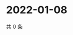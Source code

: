 # 2022-01-08

共 0 条

<!-- BEGIN WEIBO -->
<!-- 最后更新时间 Sat Jan 08 2022 08:51:31 GMT+0800 (China Standard Time) -->

<!-- END WEIBO -->
